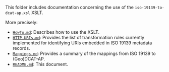 This folder includes documentation concerning the use of the `iso-19139-to-dcat-ap.xsl` XSLT.

More precisely:

* [`HowTo.md`](./HowTo.md): Describes how to use the XSLT.
* [`HTTP-URIs.md`](./HTTP-URIs.md): Provides the list of transformation rules currently implemented for identifying URIs embedded in ISO 19139 metadata records.
* [`Mappings.md`](./Mappings.md): Provides a summary of the mappings from ISO 19139 to (Geo)DCAT-AP.
* [`README.md`](./README.md): This document.

